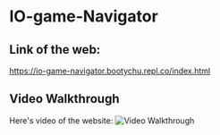 # IO-game-Navigator

## Link of the web:
https://io-game-navigator.bootychu.repl.co/index.html

## Video Walkthrough
Here's video of the website:
<img src='walkthrough.gif' title='Video Walkthrough' width='' alt='Video Walkthrough' />
